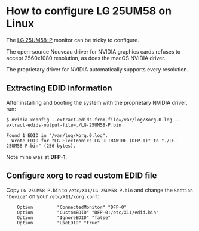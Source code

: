 # How to configure LG 25UM58 on Linux

The [LG 25UM58-P](http://www.lg.com/us/monitors/lg-25UM58-P-ultrawide-monitor) monitor
can be tricky to configure.

The open-source Nouveau driver for NVIDIA graphics cards refuses to accept
2560x1080 resolution, as does the macOS NVIDIA driver.

The proprietary driver for NVIDIA automatically supports every resolution.

## Extracting EDID information

After installing and booting the system with the proprietary NVIDIA driver, run:

```
$ nvidia-xconfig --extract-edids-from-file=/var/log/Xorg.0.log --extract-edids-output-file=./LG-25UM58-P.bin

Found 1 EDID in "/var/log/Xorg.0.log".
  Wrote EDID for "LG Electronics LG ULTRAWIDE (DFP-1)" to "./LG-25UM58-P.bin" (256 bytes).

```

Note mine was at **DFP-1**.

## Configure xorg to read custom EDID file

Copy `LG-25UM58-P.bin` to `/etc/X11/LG-25UM58-P.bin` and
change the `Section "Device"` on your `/etc/X11/xorg.conf`:

```
    Option         "ConnectedMonitor" "DFP-0"
    Option         "CustomEDID" "DFP-0:/etc/X11/edid.bin"
    Option         "IgnoreEDID" "false"
    Option         "UseEDID" "true"
```

